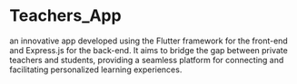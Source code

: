 # Teachers_App
an innovative app developed using the Flutter framework for the front-end and Express.js for the back-end. It aims to bridge the gap between private teachers and students, providing a seamless platform for connecting and facilitating personalized learning experiences.
